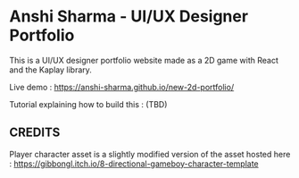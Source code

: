 # Anshi Sharma - UI/UX Designer Portfolio

This is a UI/UX designer portfolio website made as a 2D game with React and the Kaplay library.

Live demo : https://anshi-sharma.github.io/new-2d-portfolio/

Tutorial explaining how to build this : (TBD)



## CREDITS

Player character asset is a slightly modified version of the asset hosted here :  https://gibbongl.itch.io/8-directional-gameboy-character-template
